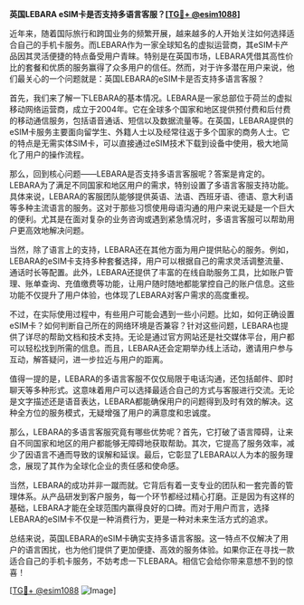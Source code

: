 **英国LEBARA eSIM卡是否支持多语言客服？[[TG💪+ @esim1088](https://t.me/s/esim1088)]**

近年来，随着国际旅行和跨国业务的频繁开展，越来越多的人开始关注如何选择适合自己的手机卡服务。而LEBARA作为一家全球知名的虚拟运营商，其eSIM卡产品因其灵活便捷的特点备受用户青睐。特别是在英国市场，LEBARA凭借其高性价比的套餐和优质的服务赢得了众多用户的信任。然而，对于许多潜在用户来说，他们最关心的一个问题就是：英国LEBARA的eSIM卡是否支持多语言客服？

首先，我们来了解一下LEBARA的基本情况。LEBARA是一家总部位于荷兰的虚拟移动网络运营商，成立于2004年。它在全球多个国家和地区提供预付费和后付费的移动通信服务，包括语音通话、短信以及数据流量等。在英国，LEBARA提供的eSIM卡服务主要面向留学生、外籍人士以及经常往返于多个国家的商务人士。它的特点是无需实体SIM卡，可以直接通过eSIM技术下载到设备中使用，极大地简化了用户的操作流程。

那么，回到核心问题——LEBARA是否支持多语言客服呢？答案是肯定的。LEBARA为了满足不同国家和地区用户的需求，特别设置了多语言客服支持功能。具体来说，LEBARA的客服团队能够提供英语、法语、西班牙语、德语、意大利语等多种主流语言的服务。这对于那些习惯使用母语沟通的用户来说无疑是一个巨大的便利。尤其是在面对复杂的业务咨询或遇到紧急情况时，多语言客服可以帮助用户更高效地解决问题。

当然，除了语言上的支持，LEBARA还在其他方面为用户提供贴心的服务。例如，LEBARA的eSIM卡支持多种套餐选择，用户可以根据自己的需求灵活调整流量、通话时长等配置。此外，LEBARA还提供了丰富的在线自助服务工具，比如账户管理、账单查询、充值缴费等功能，让用户随时随地都能掌控自己的账户信息。这些功能不仅提升了用户体验，也体现了LEBARA对客户需求的高度重视。

不过，在实际使用过程中，有些用户可能会遇到一些小问题。比如，如何正确设置eSIM卡？如何判断自己所在的网络环境是否兼容？针对这些问题，LEBARA也提供了详尽的帮助文档和技术支持。无论是通过官方网站还是社交媒体平台，用户都可以轻松找到所需的信息。而且，LEBARA还会定期举办线上活动，邀请用户参与互动，解答疑问，进一步拉近与用户的距离。

值得一提的是，LEBARA的多语言客服不仅仅局限于电话沟通，还包括邮件、即时聊天等多种形式。这意味着用户可以选择最适合自己的方式与客服进行交流。无论是文字描述还是语音表达，LEBARA都能确保用户的问题得到及时有效的解决。这种全方位的服务模式，无疑增强了用户的满意度和忠诚度。

那么，LEBARA的多语言客服究竟有哪些优势呢？首先，它打破了语言障碍，让来自不同国家和地区的用户都能够无障碍地获取帮助。其次，它提高了服务效率，减少了因语言不通而导致的误解和延误。最后，它彰显了LEBARA以人为本的服务理念，展现了其作为全球化企业的责任感和使命感。

当然，LEBARA的成功并非一蹴而就。它背后有着一支专业的团队和一套完善的管理体系。从产品研发到客户服务，每一个环节都经过精心打磨。正是因为有这样的基础，LEBARA才能在全球范围内赢得良好的口碑。而对于用户而言，选择LEBARA的eSIM卡不仅是一种消费行为，更是一种对未来生活方式的追求。

总结来说，英国LEBARA的eSIM卡确实支持多语言客服。这一特点不仅解决了用户的语言困扰，也为他们提供了更加便捷、高效的服务体验。如果你正在寻找一款适合自己的手机卡服务，不妨考虑一下LEBARA。相信它会给你带来意想不到的惊喜！

[[TG💪+ @esim1088](https://t.me/s/esim1088) ![Image](https://i.postimg.cc/4NQfJmqS/Snipaste-2025-05-13-00-14-12.png)]